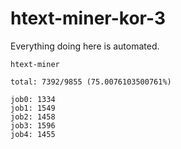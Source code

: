# htext-miner-kor-3

Everything doing here is automated.

```
htext-miner

total: 7392/9855 (75.0076103500761%)

job0: 1334
job1: 1549
job2: 1458
job3: 1596
job4: 1455
```